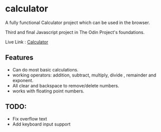 # calculator
A fully functional Calculator project which can be used in the browser.

Third and final Javascript project in The Odin Project's foundations.

Live Link : [Calculator](https://sleepyadi.github.io/calculator/)

## Features
* Can do most basic calculations.
* working operators: addition, subtract, multiply, divide , remainder and exponent.
* All clear and backspace to remove/delete numbers.
* works with floating point numbers.

## TODO:
* Fix overflow text
* Add keyboard input support